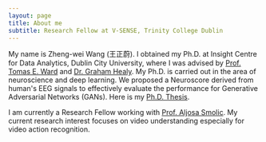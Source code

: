 ```yaml
---
layout: page
title: About me
subtitle: Research Fellow at V-SENSE, Trinity College Dublin
---
```


My name is Zheng-wei Wang (王正蔚). I obtained my Ph.D. at Insight Centre for Data Analytics, Dublin City University, where I was advised by [Prof. Tomas E. Ward](https://www.computing.dcu.ie/~tward/) and [Dr. Graham Healy](https://www.computing.dcu.ie/~ghealy/). My Ph.D. is carried out in the area of neuroscience and deep learning. We proposed a Neuroscore derived from human's EEG signals to effectively evaluate the performance for Generative Adversarial Networks (GANs). Here is my [Ph.D. Thesis](http://doras.dcu.ie/23729/).  

I am currently a Research Fellow working with [Prof. Aljosa Smolic](https://scholar.google.ch/citations?user=HZRejX4AAAAJ&hl=en). My current research interest focuses on video understanding especially for video action recognition.


